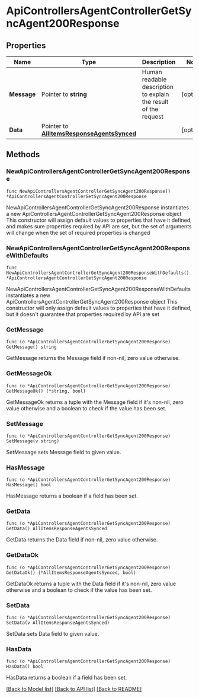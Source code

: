 # ApiControllersAgentControllerGetSyncAgent200Response

## Properties

Name | Type | Description | Notes
------------ | ------------- | ------------- | -------------
**Message** | Pointer to **string** | Human readable description to explain the result of the request | [optional] 
**Data** | Pointer to [**AllItemsResponseAgentsSynced**](AllItemsResponseAgentsSynced.md) |  | [optional] 

## Methods

### NewApiControllersAgentControllerGetSyncAgent200Response

`func NewApiControllersAgentControllerGetSyncAgent200Response() *ApiControllersAgentControllerGetSyncAgent200Response`

NewApiControllersAgentControllerGetSyncAgent200Response instantiates a new ApiControllersAgentControllerGetSyncAgent200Response object
This constructor will assign default values to properties that have it defined,
and makes sure properties required by API are set, but the set of arguments
will change when the set of required properties is changed

### NewApiControllersAgentControllerGetSyncAgent200ResponseWithDefaults

`func NewApiControllersAgentControllerGetSyncAgent200ResponseWithDefaults() *ApiControllersAgentControllerGetSyncAgent200Response`

NewApiControllersAgentControllerGetSyncAgent200ResponseWithDefaults instantiates a new ApiControllersAgentControllerGetSyncAgent200Response object
This constructor will only assign default values to properties that have it defined,
but it doesn't guarantee that properties required by API are set

### GetMessage

`func (o *ApiControllersAgentControllerGetSyncAgent200Response) GetMessage() string`

GetMessage returns the Message field if non-nil, zero value otherwise.

### GetMessageOk

`func (o *ApiControllersAgentControllerGetSyncAgent200Response) GetMessageOk() (*string, bool)`

GetMessageOk returns a tuple with the Message field if it's non-nil, zero value otherwise
and a boolean to check if the value has been set.

### SetMessage

`func (o *ApiControllersAgentControllerGetSyncAgent200Response) SetMessage(v string)`

SetMessage sets Message field to given value.

### HasMessage

`func (o *ApiControllersAgentControllerGetSyncAgent200Response) HasMessage() bool`

HasMessage returns a boolean if a field has been set.

### GetData

`func (o *ApiControllersAgentControllerGetSyncAgent200Response) GetData() AllItemsResponseAgentsSynced`

GetData returns the Data field if non-nil, zero value otherwise.

### GetDataOk

`func (o *ApiControllersAgentControllerGetSyncAgent200Response) GetDataOk() (*AllItemsResponseAgentsSynced, bool)`

GetDataOk returns a tuple with the Data field if it's non-nil, zero value otherwise
and a boolean to check if the value has been set.

### SetData

`func (o *ApiControllersAgentControllerGetSyncAgent200Response) SetData(v AllItemsResponseAgentsSynced)`

SetData sets Data field to given value.

### HasData

`func (o *ApiControllersAgentControllerGetSyncAgent200Response) HasData() bool`

HasData returns a boolean if a field has been set.


[[Back to Model list]](../README.md#documentation-for-models) [[Back to API list]](../README.md#documentation-for-api-endpoints) [[Back to README]](../README.md)



